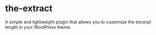 # the-extract
A simple and lightweight plugin that allows you to customize the excerpt length in your WordPress theme.
